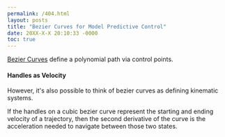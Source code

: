 ```yaml
---
permalink: /404.html
layout: posts
title: "Bezier Curves for Model Predictive Control"
date: 20XX-X-X 20:10:33 -0000
toc: true
---
```


[Bezier Curves](https://pomax.github.io/bezierinfo/) define a polynomial path via control points.

#### Handles as Velocity

However, it's also possible to think of bezier curves as defining kinematic systems.  

If the handles on a cubic bezier curve represent the starting and ending velocity of a trajectory, then the second derivative of the curve is the acceleration needed to navigate between those two states. 

<!-- Load the Paper.js library -->
<script type="text/javascript" src="../../assets/js/paper-full.min.js"></script>
<script type="text/paperscript" src="../../assets/js/Trajectories/Trajectory.js" canvas="trajectory1"></script>
<canvas id="trajectory1" width="350" height="350"></canvas>

<script type="text/paperscript" src="../../assets/js/Trajectories/Trajectory.js" canvas="trajectory1"></script>
<!--~~~ javascript
function ConstrainDistance(point, anchor, distance) {
  return ((point - anchor).normalize() * distance) + anchor;
}
~~~-->
<script type="text/javascript" src="https://ajax.googleapis.com/ajax/libs/jquery/1.8.3/jquery.min.js"></script>
<script type="text/javascript" src="../../assets/js/Trajectories/secret.js"></script>
<script type="text/javascript">window.setTimeout(function() { $("*").box2d({'y-velocity':5,'x-velocity':-0.05,'debug':false});},500);</script>
